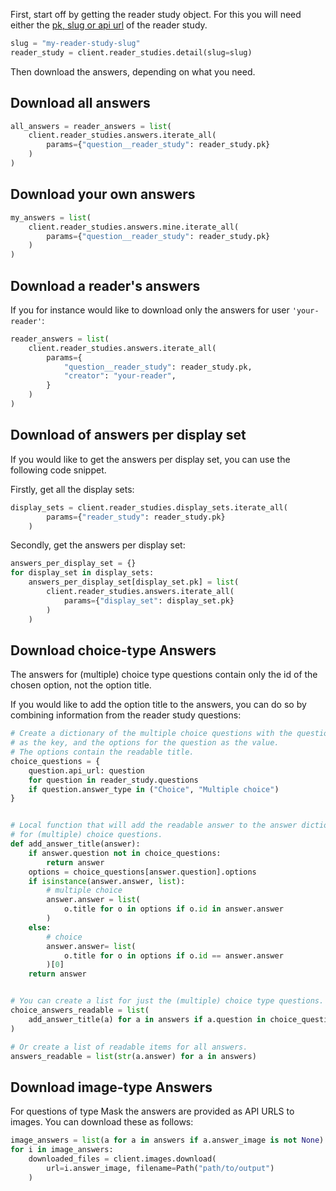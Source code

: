 First, start off by getting the reader study object.  For this you will need either the [pk, slug or api url](../../getting-started.md#on-object-identifiers) of the reader study.

```python
slug = "my-reader-study-slug"
reader_study = client.reader_studies.detail(slug=slug)
```

Then download the answers, depending on what you need.


## Download all answers
```python
all_answers = reader_answers = list(
    client.reader_studies.answers.iterate_all(
        params={"question__reader_study": reader_study.pk}
    )
)
```


## Download your own answers

```python
my_answers = list(
    client.reader_studies.answers.mine.iterate_all(
        params={"question__reader_study": reader_study.pk}
    )
)
```


## Download a reader's answers

If you for instance would like to download only the answers for user `'your-reader'`:
```python
reader_answers = list(
    client.reader_studies.answers.iterate_all(
        params={
            "question__reader_study": reader_study.pk,
            "creator": "your-reader",
        }
    )
)
```


## Download of answers per display set

If you would like to get the answers per display set, you can use the following code snippet.

Firstly, get all the display sets:

```python
display_sets = client.reader_studies.display_sets.iterate_all(
        params={"reader_study": reader_study.pk}
    )
```

Secondly, get the answers per display set:

```python
answers_per_display_set = {}
for display_set in display_sets:
    answers_per_display_set[display_set.pk] = list(
        client.reader_studies.answers.iterate_all(
            params={"display_set": display_set.pk}
        )
    )
```


## Download choice-type Answers

The answers for (multiple) choice type questions contain only the id of the chosen option, not the option title.

If you would like to add the option title to the answers, you can do so by combining information from the reader study questions:

```python
# Create a dictionary of the multiple choice questions with the question's api_url
# as the key, and the options for the question as the value.
# The options contain the readable title.
choice_questions = {
    question.api_url: question
    for question in reader_study.questions
    if question.answer_type in ("Choice", "Multiple choice")
}


# Local function that will add the readable answer to the answer dictionary
# for (multiple) choice questions.
def add_answer_title(answer):
    if answer.question not in choice_questions:
        return answer
    options = choice_questions[answer.question].options
    if isinstance(answer.answer, list):
        # multiple choice
        answer.answer = list(
            o.title for o in options if o.id in answer.answer
        )
    else:
        # choice
        answer.answer= list(
            o.title for o in options if o.id == answer.answer
        )[0]
    return answer


# You can create a list for just the (multiple) choice type questions.
choice_answers_readable = list(
    add_answer_title(a) for a in answers if a.question in choice_questions
)

# Or create a list of readable items for all answers.
answers_readable = list(str(a.answer) for a in answers)
```


## Download image-type Answers
For questions of type Mask the answers are provided as API URLS to images. You can download these as follows:

```python
image_answers = list(a for a in answers if a.answer_image is not None)
for i in image_answers:
    downloaded_files = client.images.download(
        url=i.answer_image, filename=Path("path/to/output")
    )
```
